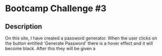# Bootcamp Challenge #3

## Description

On this site, I have created a password generator. When the user clicks on the button entitled 'Generate Password' there is a hover effect and it will become black. After this they will be given a 